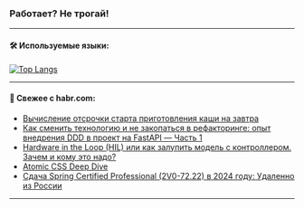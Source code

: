 ### Работает? Не трогай!

---
<!--
#### 🛠️ Technical stack:

![Java](https://img.shields.io/badge/Java-informational?logo=Oracle&style=flat&logoColor=white&color=FF4500)
![Kotlin](https://img.shields.io/badge/Kotlin-informational?logo=Kotlin&style=flat&logoColor=white&color=774D97)
![TS](https://img.shields.io/badge/TypeScript-informational?logo=typeScript&style=flat&logoColor=black&color=017acc)
![Python](https://img.shields.io/badge/Python-informational?logo=Python&style=flat&logoColor=black&color=ffdd54) <br>
![Spring](https://img.shields.io/badge/Spring-informational?logo=Spring&style=flat&logoColor=white&color=6DB33F) 
![SpringBoot](https://img.shields.io/badge/SpringBoot-informational?logo=SpringBoot&style=flat&logoColor=white&color=6DB33F)
![Nest](https://img.shields.io/badge/NestJS-informational?logo=NestJS&style=flat&logoColor=white&color=E0234E) 
![NodeJS](https://img.shields.io/badge/NodeJS-informational?logo=node.js&style=flat&logoColor=white&color=70A760)<br>
![PostgreSQL](https://img.shields.io/badge/PostgreSQL-informational?logo=PostgreSQL&style=flat&logoColor=white&color=DAA520)
![MongoDB](https://img.shields.io/badge/MongoDB-informational?logo=MongoDB&style=flat&logoColor=white&color=870000)
![Apache](https://img.shields.io/badge/Apache-informational?logo=apache&style=flat&logoColor=white&color=f74e28)

___ 
-->

#### 🛠️ Используемые языки:

[![Top Langs](https://github-readme-stats-u2qms2cxw-advtsettinggmailcoms-projects.vercel.app/api/top-langs/?username=zloylis&langs_count=10&hide_title=true&title_color=e6edf3&size_weight=0.5&count_weight=0.5&layout=compact&hide_progress=true&hide_border=true&theme=dracula)](https://github.com/zloylis)

<!---


####  :octocat:&nbsp;&nbsp; Статистика:

![GitHub stats](https://github-readme-stats-u2qms2cxw-advtsettinggmailcoms-projects.vercel.app/api?username=zloylis&show_icons=true&hide_border=true&theme=dracula&title_color=e6edf3&include_all_commits=true&count_private=true&hide_rank=false&hide_title=true&rank_icon=github)
-->
---

#### 💬 Свежее с habr.com:

<!-- BLOG-POST-LIST:START -->
- [Вычисление отсрочки старта приготовления каши на завтра](https://habr.com/ru/articles/833648/?utm_source=habrahabr&utm_medium=rss&utm_campaign=833648)
- [Как сменить технологию и не закопаться в рефакторинге: опыт внедрения DDD в проект на FastAPI — Часть 1](https://habr.com/ru/articles/833720/?utm_source=habrahabr&utm_medium=rss&utm_campaign=833720)
- [Hardware in the Loop &lpar;HIL&rpar; или как залупить модель с контроллером. Зачем и кому это надо?](https://habr.com/ru/articles/833392/?utm_source=habrahabr&utm_medium=rss&utm_campaign=833392)
- [Atomic CSS Deep Dive](https://habr.com/ru/articles/833712/?utm_source=habrahabr&utm_medium=rss&utm_campaign=833712)
- [Сдача Spring Certified Professional &lpar;2V0-72.22&rpar; в 2024 году: Удаленно из России](https://habr.com/ru/articles/833710/?utm_source=habrahabr&utm_medium=rss&utm_campaign=833710)
<!-- BLOG-POST-LIST:END -->

---

